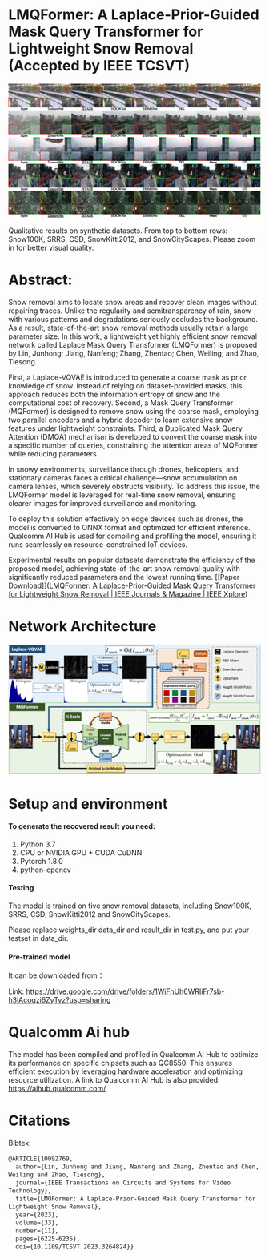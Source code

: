 # LMQFormer: A Laplace-Prior-Guided Mask Query Transformer for Lightweight Snow Removal <br> (Accepted by IEEE TCSVT)

<img src=".\img\result.png" alt="result" style="zoom:50%;" />


Qualitative results on synthetic datasets. From top to bottom rows: Snow100K, SRRS, CSD, SnowKitti2012, and SnowCityScapes. Please zoom in for better visual quality.

# Abstract:

Snow removal aims to locate snow areas and recover clean images without repairing traces. Unlike the regularity and semitransparency of rain, snow with various patterns and degradations seriously occludes the background. As a result, state-of-the-art snow removal methods usually retain a large parameter size. In this work, a lightweight yet highly efficient snow removal network called Laplace Mask Query Transformer (LMQFormer) is proposed by Lin, Junhong; Jiang, Nanfeng; Zhang, Zhentao; Chen, Weiling; and Zhao, Tiesong.

First, a Laplace-VQVAE is introduced to generate a coarse mask as prior knowledge of snow. Instead of relying on dataset-provided masks, this approach reduces both the information entropy of snow and the computational cost of recovery. Second, a Mask Query Transformer (MQFormer) is designed to remove snow using the coarse mask, employing two parallel encoders and a hybrid decoder to learn extensive snow features under lightweight constraints. Third, a Duplicated Mask Query Attention (DMQA) mechanism is developed to convert the coarse mask into a specific number of queries, constraining the attention areas of MQFormer while reducing parameters.

In snowy environments, surveillance through drones, helicopters, and stationary cameras faces a critical challenge—snow accumulation on camera lenses, which severely obstructs visibility. To address this issue, the LMQFormer model is leveraged for real-time snow removal, ensuring clearer images for improved surveillance and monitoring.

To deploy this solution effectively on edge devices such as drones, the model is converted to ONNX format and optimized for efficient inference. Qualcomm AI Hub is used for compiling and profiling the model, ensuring it runs seamlessly on resource-constrained IoT devices.


Experimental results on popular datasets demonstrate the efficiency of the proposed model, achieving state-of-the-art snow removal quality with significantly reduced parameters and the lowest running time.
[[Paper Download]]([LMQFormer: A Laplace-Prior-Guided Mask Query Transformer for Lightweight Snow Removal | IEEE Journals & Magazine | IEEE Xplore](https://ieeexplore.ieee.org/abstract/document/10092769))

# Network Architecture

<img src=".\img\network.png" alt="network" style="zoom:50%;" />


# Setup and environment

#### To generate the recovered result you need:

1. Python 3.7
2. CPU or NVIDIA GPU + CUDA CuDNN
3. Pytorch 1.8.0
4. python-opencv

#### Testing

The model is trained on five snow removal datasets, including Snow100K, SRRS, CSD, SnowKitti2012 and SnowCityScapes.

Please replace weights_dir data_dir and result_dir in test.py, and put your testset in data_dir.

#### Pre-trained model
It can be downloaded from：

Link:  https://drive.google.com/drive/folders/1WiFnUh6WRIiFr7sb-h3lAcoqzi6ZyTvz?usp=sharing 

# Qualcomm Ai hub
The model has been compiled and profiled in Qualcomm AI Hub to optimize its performance on specific chipsets such as QC8550. 
This ensures efficient execution by leveraging hardware acceleration and optimizing resource utilization. 
A link to Qualcomm AI Hub is also provided: https://aihub.qualcomm.com/

# Citations

Bibtex:
```
@ARTICLE{10092769,
  author={Lin, Junhong and Jiang, Nanfeng and Zhang, Zhentao and Chen, Weiling and Zhao, Tiesong},
  journal={IEEE Transactions on Circuits and Systems for Video Technology}, 
  title={LMQFormer: A Laplace-Prior-Guided Mask Query Transformer for Lightweight Snow Removal}, 
  year={2023},
  volume={33},
  number={11},
  pages={6225-6235},
  doi={10.1109/TCSVT.2023.3264824}}

```
